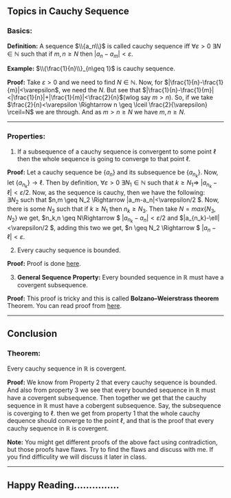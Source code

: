 ## Topics in Cauchy Sequence

### Basics:

**Definition:** A sequence $\\{a_n\\}$ is called cauchy sequence iff $\forall \varepsilon>0$ $\exists N \in \mathbb{N}$ such that if $m,n \geq N$ then $|a_n-a_m|< \varepsilon$.

**Example:** $\\{\frac{1}{n}\\}_{n\geq 1}$ is cauchy sequence.

**Proof:** Take $\varepsilon >0$ and we need to find $N \in \mathbb{N}$. Now, for $|\frac{1}{n}-\frac{1}{m}|<\varepsilon$, we need the $N$. But see that $|\frac{1}{n}-\frac{1}{m}|<|\frac{1}{n}|+|\frac{1}{m}|<\frac{2}{n}$(wlog say $m>n$). So, if we take $\frac{2}{n}<\varepsilon \Rightarrow n \geq \lceil \frac{2}{\varepsilon} \rceil=N$ we are through. And as $m>n \geq N$ we have $m,n \geq N$.

---

### Properties:
1. If a subsequence of a cauchy sequence is convergent to some point $\ell$ then the whole sequence is going to converge to that point $\ell$.

**Proof:** Let a cauchy sequence be $\{a_n\}$ and its subsequence be $\{a_{n_k}\}$. Now, let $\{a_{n_k}\} \rightarrow \ell$. Then by definition, $\forall \varepsilon >0$ $\exists N_1 \in \mathbb{N}$ such that $k\geq N_1 \Rightarrow$ $|a_{n_k}-\ell|<\varepsilon/2$. Now, as the sequence is cauchy, then we have the following: \
$\exists N_2$ such that $n,m \geq N_2 \Rightarrow |a_m-a_n|<\varepsilon/2 $. Now, there is some $N_3$ such that if $k \geq N_1$ then $n_k \geq N_3$. Then take $N= max\{N_3,N_2\}$ we get, $n_k,n \geq N\Rightarrow $ $|a_{n_k}-a_n|<\varepsilon/2$ and $|a_{n_k}-\ell|<\varepsilon/2 $, adding this two we get, $n \geq N_2 \Rightarrow $ $|a_n-\ell|<\varepsilon$.

2. Every cauchy sequence is bounded.

**Proof:** Proof is done [here](https://atrajit-sarkar.github.io/Real-Analysis/#cauchy-sequences).

3. **General Sequence Property:** Every bounded sequence in $\mathbb{R}$ must have a covergent subsequence. 

**Proof:** This proof is tricky and this is called **Bolzano–Weierstrass theorem** Theorem. You can read proof from [here](https://en.wikipedia.org/wiki/Bolzano%E2%80%93Weierstrass_theorem). 

---

## Conclusion

### Theorem:
Every cauchy sequence in $\mathbb{R}$ is covergent.

**Proof:** We know from Property 2 that every cauchy sequence is bounded. And also from property 3 we see that every bounded sequence in $\mathbb{R}$ must have a covergent subsequence. Then together we get that the cauchy sequence in $\mathbb{R}$ must have a cobergent subsequence. Say, the subsequence is coverging to $\ell$. then we get from property 1 that the whole cauchy dequence should converge to the point $\ell$, and that is the proof that every cauchy sequence in $\mathbb{R}$ is covergent. 

**Note:** You might get different proofs of the above fact using contradiction, but those proofs have flaws. Try to find the flaws and discuss with me. If you find difficulity we will discuss it later in class.

---
## Happy Reading...............
